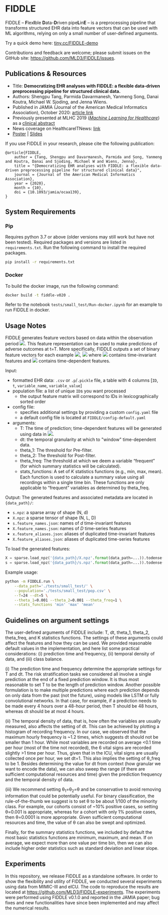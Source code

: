 # FIDDLE

FIDDLE – <b>F</b>lex<b>I</b>ble <b>D</b>ata-<b>D</b>riven pipe<b>L</b>in<b>E</b> – is a preprocessing pipeline that transforms structured EHR data into feature vectors that can be used with ML algorithms, relying on only a small number of user-defined arguments.

Try a quick demo here: [tiny.cc/FIDDLE-demo](https://tiny.cc/FIDDLE-demo)

Contributions and feedback are welcome; please submit issues on the GitHub site: https://github.com/MLD3/FIDDLE/issues. 

## Publications & Resources
- Title: <b>Democratizing EHR analyses with FIDDLE: a flexible data-driven preprocessing pipeline for structured clinical data.</b>
- Authors: Shengpu Tang, Parmida Davarmanesh, Yanmeng Song, Danai Koutra, Michael W. Sjoding, and Jenna Wiens.
- Published in JAMIA (Journal of the American Medical Informatics Association), October 2020: [article link](https://doi.org/10.1093/jamia/ocaa139)
- Previously presented at MLHC 2019 (<i>[Machine Learning for Healthcare](https://www.mlforhc.org/)</i>) as a [clinical abstract](https://www.mlforhc.org/s/Sjoding-jete.pdf)
- News coverage on HealthcareITNews: [link](https://www.healthcareitnews.com/news/new-framework-helps-streamline-ehr-data-extraction)
- [Poster](https://www.dropbox.com/s/5rid9x12w6f8u50/MLHC%202019%20-%20FIDDLE%20poster.pdf?dl=0) | [Slides](https://www.dropbox.com/s/e6e1tfen2ae85hn/FIDDLE%20-%20MiCHAMP%2020200110%20final.pptx?dl=0)

If you use FIDDLE in your research, please cite the following publication:

```
@article{FIDDLE,
    author = {Tang, Shengpu and Davarmanesh, Parmida and Song, Yanmeng and Koutra, Danai and Sjoding, Michael W and Wiens, Jenna},
    title = "{Democratizing EHR analyses with FIDDLE: a flexible data-driven preprocessing pipeline for structured clinical data}",
    journal = {Journal of the American Medical Informatics Association},
    year = {2020},
    month = {10},
    doi = {10.1093/jamia/ocaa139},
}
```

## System Requirements

### Pip
Requires python 3.7 or above (older versions may still work but have not been tested). Required packages and versions are listed in `requirements.txt`. Run the following command to install the required packages. 
```bash
pip install -r requirements.txt
```

### Docker
To build the docker image, run the following command:
```bash
docker build -t fiddle-v020 .
```
Refer to the notebook `tests/small_test/Run-docker.ipynb` for an example to run FIDDLE in docker. 


## Usage Notes
FIDDLE generates feature vectors based on data within the observation period <img src="https://render.githubusercontent.com/render/math?math=t\in[0,T]">. This feature representation can be used to make predictions of adverse outcomes at t=T. More specifically, FIDDLE outputs a set of binary feature vectors for each example <img src="https://render.githubusercontent.com/render/math?math=i">, <img src="https://render.githubusercontent.com/render/math?math=\{(s_i,x_i)\ \text{for}\ i=1 \dots N\}"> where <img src="https://render.githubusercontent.com/render/math?math=s_i \in \mathbb{R}^d"> contains time-invariant features and <img src="https://render.githubusercontent.com/render/math?math=x_i \in \mathbb{R}^{L \times D}"> contains time-dependent features.

Input:
- formatted EHR data: `.csv` or `.p`/`.pickle` file, a table with 4 columns \[`ID`, `t`, `variable_name`, `variable_value`\]
- population file: a list of unique `ID`s you want processed
    - the output feature matrix will correspond to IDs in lexicographically sorted order
- config file:
    - specifies additional settings by providing a custom `config.yaml` file
    - a default config file is located at `FIDDLE/config-default.yaml`
- arguments:
    - T: The time of prediction; time-dependent features will be generated using data in <img src="https://render.githubusercontent.com/render/math?math=t\in[0,T]">.
    - dt: the temporal granularity at which to "window" time-dependent data.
    - theta_1: The threshold for Pre-filter.
    - theta_2: The threshold for Post-filter.
    - theta_freq: The threshold at which we deem a variable “frequent” (for which summary statistics will be calculated).
    - stats_functions: A set of 𝐾 statistics functions (e.g., min, max, mean). Each function is used to calculate a summary value using all recordings within a single time bin. These functions are only applicable to “frequent” variables as determined by theta_freq.

Output: The generated features and associated metadata are located in `{data_path}/`:

- `s.npz`: a sparse array of shape (N, d)
- `X.npz`: a sparse tensor of shape (N, L, D)
- `s.feature_names.json`: names of _d_ time-invariant features
- `X.feature_names.json`: names of _D_ time-series features
- `x.feature_aliases.json`: aliases of duplicated time-invariant features
- `X.feature_aliases.json`: aliases of duplicated time-series features


To load the generated features:
```python
X = sparse.load_npz('{data_path}/X.npz'.format(data_path=...)).todense()
s = sparse.load_npz('{data_path}/s.npz'.format(data_path=...)).todense()
```


Example usage:
```bash
python -m FIDDLE.run \
    --data_path='./tests/small_test/' \
    --population='./tests/small_test/pop.csv' \
    --T=24 --dt=5 \
    --theta_1=0.001 --theta_2=0.001 --theta_freq=1 \
    --stats_functions 'min' 'max' 'mean'
```

## Guidelines on argument settings
The user-defined arguments of FIDDLE include: T, dt, theta_1, theta_2, theta_freq, and K statistics functions. The settings of these arguments could affect the features and how they can be used. We provided reasonable default values in the implementation, and here list some practical considerations: (i) prediction time and frequency, (ii) temporal density of data, and (iii) class balance.

(i) The prediction time and frequency determine the appropriate settings for T and dt. The risk stratification tasks we considered all involve a single prediction at the end of a fixed prediction window. It is thus most reasonable to set T to be the length of prediction window. Another possible formulation is to make multiple predictions where each prediction depends on only data from the past (not the future), using models like LSTM or fully convolutional networks. In that case, for example, if a prediction needs to be made every 4 hours over a 48-hour period, then T should be 48 hours, whereas dt should be at most 4 hours.

(ii) The temporal density of data, that is, how often the variables are usually measured, also affects the setting of dt. This can be achieved by plotting a histogram of recording frequency. In our case, we observed that the maximum hourly frequency is ~1.2 times, which suggests dt should not be smaller than 1 hour. While most variables are recorded on average <0.1 time per hour (most of the time not recorded), the 6 vital signs are recorded slightly >1 time per hour. Thus, given that in the ICU, vital signs are usually collected once per hour, we set dt=1. This also implies the setting of θ_freq to be 1. Besides determining the value for dt from context (how granular we want to encode the data), we can also sweep the range (if there are sufficient computational resources and time) given the prediction frequency and the temporal density of data.

(iii) We recommend setting θ<sub>1</sub>=θ<sub>2</sub>=θ and be conservative to avoid removing information that could be potentially useful. For binary classification, the rule-of-the-thumb we suggest is to set θ to be about 1/100 of the minority class. For example, our cohorts consist of ~10% positive cases, so setting θ=0.001 is appropriate, whereas for a cohort with only 1% positive cases, then θ=0.0001 is more appropriate. Given sufficient computational resources and time, the value of θ can also be swept and optimized.

Finally, for the summary statistics functions, we included by default the most basic statistics functions are minimum, maximum, and mean. If on average, we expect more than one value per time bin, then we can also include higher order statistics such as standard deviation and linear slope.



## Experiments

In this repository, we release FIDDLE as a standalone software. In order to show the flexibility and utility of FIDDLE, we conducted several experiments using data from MIMIC-III and eICU. The code to reproduce the results are located at https://github.com/MLD3/FIDDLE-experiments. The experiments were performed using FIDDLE v0.1.0 and reported in the JAMIA paper; bug fixes and new functionalities have since been implemented and may affect the numerical results.
